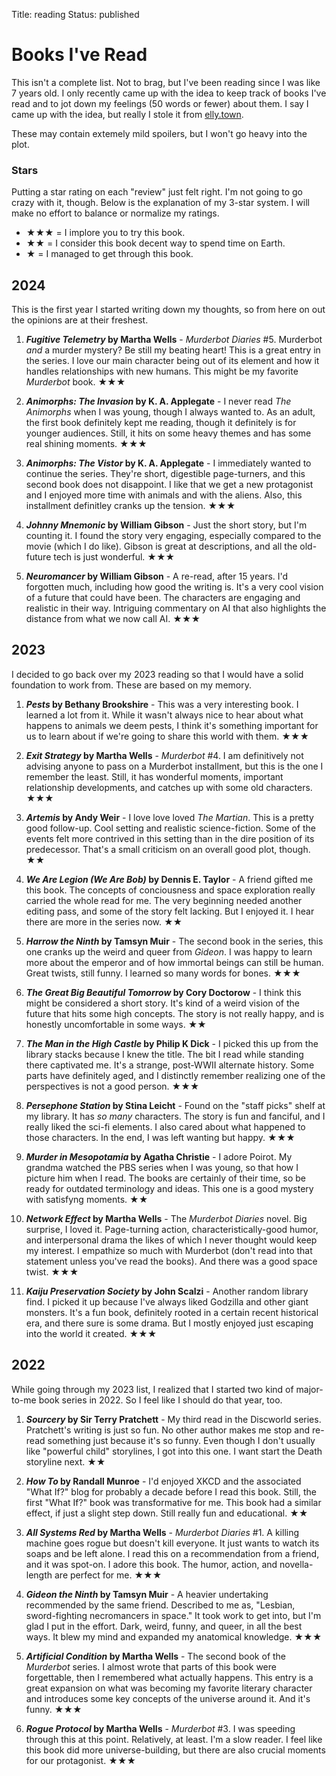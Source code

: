 Title: reading
Status: published

# Books I've Read

This isn't a complete list. Not to brag, but I've been reading since I was like 7 years old. I only recently came up with the idea to keep track of books I've read and to jot down my feelings (50 words or fewer) about them. I say I came up with the idea, but really I stole it from [elly.town](https://elly.town/).

These may contain extemely mild spoilers, but I won't go heavy into the plot.

### Stars

Putting a star rating on each "review" just felt right. I'm not going to go crazy with it, though. Below is the explanation of my 3-star system. I will make no effort to balance or normalize my ratings.

 - ★★★ = I implore you to try this book.
 - ★★  = I consider this book decent way to spend time on Earth.
 - ★   = I managed to get through this book.

## 2024

This is the first year I started writing down my thoughts, so from here on out the opinions are at their freshest.

1. __*Fugitive Telemetry* by Martha Wells__ - *Murderbot Diaries* #5. Murderbot *and* a murder mystery? Be still my beating heart! This is a great entry in the series. I love our main character being out of its element and how it handles relationships with new humans. This might be my favorite *Murderbot* book. ★★★

1. __*Animorphs: The Invasion* by K. A. Applegate__ - I never read *The Animorphs* when I was young, though I always wanted to. As an adult, the first book definitely kept me reading, though it definitely is for younger audiences. Still, it hits on some heavy themes and has some real shining moments. ★★★

1. __*Animorphs: The Vistor* by K. A. Applegate__ - I immediately wanted to continue the series. They're short, digestible page-turners, and this second book does not disappoint. I like that we get a new protagonist and I enjoyed more time with animals and with the aliens. Also, this installment definitley cranks up the tension. ★★★

1. __*Johnny Mnemonic* by William Gibson__ - Just the short story, but I'm counting it. I found the story very engaging, especially compared to the movie (which I do like). Gibson is great at descriptions, and all the old-future tech is just wonderful. ★★★

1. __*Neuromancer* by William Gibson__ - A re-read, after 15 years. I'd forgotten much, including how good the writing is. It's a very cool vision of a future that could have been. The characters are engaging and realistic in their way. Intriguing commentary on AI that also highlights the distance from what we now call AI. ★★★

## 2023

I decided to go back over my 2023 reading so that I would have a solid foundation to work from. These are based on my memory.

1. __*Pests* by Bethany Brookshire__ - This was a very interesting book. I learned a lot from it. While it wasn't always nice to hear about what happens to animals we deem pests, I think it's something important for us to learn about if we're going to share this world with them. ★★★

1. __*Exit Strategy* by Martha Wells__ - *Murderbot* #4. I am definitively not advising anyone to pass on a Murderbot installment, but this is the one I remember the least. Still, it has wonderful moments, important relationship developments, and catches up with some old characters. ★★★

1. __*Artemis* by Andy Weir__ - I love love loved *The Martian*. This is a pretty good follow-up. Cool setting and realistic science-fiction. Some of the events felt more contrived in this setting than in the dire position of its predecessor. That's a small criticism on an overall good plot, though. ★★

1. __*We Are Legion (We Are Bob)* by Dennis E. Taylor__ - A friend gifted me this book. The concepts of conciousness and space exploration really carried the whole read for me. The very beginning needed another editing pass, and some of the story felt lacking. But I enjoyed it. I hear there are more in the series now. ★★

1. __*Harrow the Ninth* by Tamsyn Muir__ - The second book in the series, this one cranks up the weird and queer from *Gideon*. I was happy to learn more about the emperor and of how immortal beings can still be human. Great twists, still funny. I learned so many words for bones. ★★★

1. __*The Great Big Beautiful Tomorrow* by Cory Doctorow__ - I think this might be considered a short story. It's kind of a weird vision of the future that hits some high concepts. The story is not really happy, and is honestly uncomfortable in some ways. ★★

1. __*The Man in the High Castle* by Philip K Dick__ - I picked this up from the library stacks because I knew the title. The bit I read while standing there captivated me. It's a strange, post-WWII alternate history. Some parts have definitely aged, and I distinctly remember realizing one of the perspectives is not a good person. ★★★

1. __*Persephone Station* by Stina Leicht__ - Found on the "staff picks" shelf at my library. It has *so many* characters. The story is fun and fanciful, and I really liked the sci-fi elements. I also cared about what happened to those characters. In the end, I was left wanting but happy. ★★★

1. __*Murder in Mesopotamia* by Agatha Christie__ - I adore Poirot. My grandma watched the PBS series when I was young, so that how I picture him when I read. The books are certainly of their time, so be ready for outdated terminology and ideas. This one is a good mystery with satisfyng moments. ★★

1. __*Network Effect* by Martha Wells__ - The *Murderbot Diaries* novel. Big surprise, I loved it. Page-turning action, characteristically-good humor, and interpersonal drama the likes of which I never thought would keep my interest. I empathize so much with Murderbot (don't read into that statement unless you've read the books). And there was a good space twist. ★★★

1. __*Kaiju Preservation Society* by John Scalzi__ - Another random library find. I picked it up because I've always liked Godzilla and other giant monsters. It's a fun book, definitely rooted in a certain recent historical era, and there sure is some drama. But I mostly enjoyed just escaping into the world it created. ★★★

## 2022

While going through my 2023 list, I realized that I started two kind of major-to-me book series in 2022. So I feel like I should do that year, too.

1. __*Sourcery* by Sir Terry Pratchett__ - My third read in the Discworld series. Pratchett's writing is just so fun. No other author makes me stop and re-read something just because it's so funny. Even though I don't usually like "powerful child" storylines, I got into this one. I want start the Death storyline next. ★★

1. __*How To* by Randall Munroe__ - I'd enjoyed XKCD and the associated "What If?" blog for probably a decade before I read this book. Still, the first "What If?" book was transformative for me. This book had a similar effect, if just a slight step down. Still really fun and educational. ★★

1. __*All Systems Red* by Martha Wells__ - *Murderbot Diaries* #1. A killing machine goes rogue but doesn't kill everyone. It just wants to watch its soaps and be left alone. I read this on a recommendation from a friend, and it was spot-on. I adore this book. The humor, action, and novella-length are perfect for me. ★★★

1. __*Gideon the Ninth* by Tamsyn Muir__ - A heavier undertaking  recommended by the same friend. Described to me as, "Lesbian, sword-fighting necromancers in space." It took work to get into, but I'm glad I put in the effort. Dark, weird, funny, and queer, in all the best ways. It blew my mind and expanded my anatomical knowledge. ★★★

1. __*Artificial Condition* by Martha Wells__ - The second book of the *Murderbot* series. I almost wrote that parts of this book were forgettable, then I remembered what actually happens. This entry is a great expansion on what was becoming my favorite literary character and introduces some key concepts of the universe around it. And it's funny. ★★★

1. __*Rogue Protocol* by Martha Wells__ - *Murderbot* #3. I was speeding through this at this point. Relatively, at least. I'm a slow reader. I feel like this book did more universe-building, but there are also crucial moments for our protagonist. ★★★

